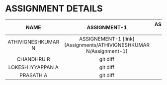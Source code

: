 # ASSIGNMENT DETAILS

| NAME | ASSIGNMENT-1 | ASSIGNMENT-2 | ASSIGNMENT-3 | ASSIGNMENT-4 |
|     :---:    |     :---:      |     :---:     |     :---:    |     :---:      |
| ATHIVIGNESHKUMAR N   | ASSIGNEMENT-1 [link](Assignments/ATHIVIGNESHKUMAR N/Assignment-1)     | git status    | git status   | git status     |
| CHANDHRU R     | git diff       | git diff      | git diff     | git diff       |
| LOKESH IYYAPPAN A     | git diff       | git diff      | git diff     | git diff       |
| PRASATH A     | git diff       | git diff      | git diff     | git diff       |


